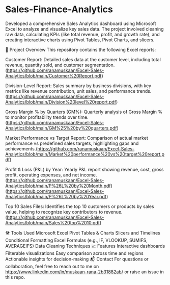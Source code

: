# Sales-Finance-Analytics
Developed a comprehensive Sales Analytics dashboard using Microsoft Excel to analyze and visualize key sales data. The project involved cleaning raw data, calculating KPIs (like total revenue, profit, and growth rate), and creating interactive charts using Pivot Tables, Pivot Charts, and slicers.

📁 Project Overview
This repository contains the following Excel reports:

Customer Report:
Detailed sales data at the customer level, including total revenue, quantity sold, and customer segmentation.(https://github.com/ranamuskaan/Excel-Sales-Analytics/blob/main/Customer%20Report.pdf)

Division-Level Report:
Sales summary by business divisions, with key metrics like revenue contribution, unit sales, and performance trends.(https://github.com/ranamuskaan/Excel-Sales-Analytics/blob/main/Division%20level%20report.pdf)

Gross Margin % by Quarters (GM%):
Quarterly analysis of Gross Margin % to monitor profitability trends over time.(https://github.com/ranamuskaan/Excel-Sales-Analytics/blob/main/GM%25%20by%20quarters.pdf)

Market Performance vs Target Report:
Comparison of actual market performance vs predefined sales targets, highlighting gaps and achievements.(https://github.com/ranamuskaan/Excel-Sales-Analytics/blob/main/Market%20performance%20vs%20target%20report.pdf)

Profit & Loss (P&L) by Year:
Yearly P&L report showing revenue, cost, gross profit, operating expenses, and net income.(https://github.com/ranamuskaan/Excel-Sales-Analytics/blob/main/P%26L%20by%20Month.pdf) (https://github.com/ranamuskaan/Excel-Sales-Analytics/blob/main/P%26L%20by%20Year.pdf)

Top 10 Sales Files:
Identifies the top 10 customers or products by sales value, helping to recognize key contributors to revenue.(https://github.com/ranamuskaan/Excel-Sales-Analytics/blob/main/Sales%20top%2010.pdf)

🛠️ Tools Used
Microsoft Excel
Pivot Tables & Charts
Slicers and Timelines
Conditional Formatting
Excel Formulas (e.g., IF, VLOOKUP, SUMIFS, AVERAGEIFS)
Data Cleaning Techniques
📈 Features
Interactive dashboards
Filterable visualizations
Easy comparison across time and regions
Actionable insights for decision-making
📬 Contact
For questions or collaboration, feel free to reach out to me on https://www.linkedin.com/in/muskaan-rana-2b31882ab/ or raise an issue in this repo.
